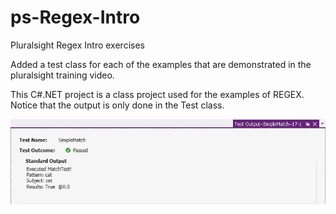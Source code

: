 # ps-Regex-Intro
Pluralsight Regex Intro exercises

Added a test class for each of the examples that are demonstrated in the pluralsight training video.

This C#.NET project is a class project used for the examples of REGEX.  Notice that the output is only done in the Test class.


![s1.jpg](/s1.jpg)
